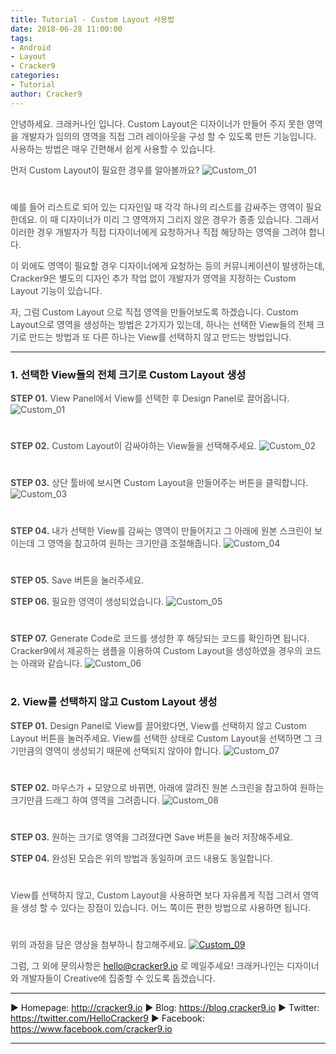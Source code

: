 ```yaml
---
title: Tutorial - Custom Layout 사용법
date: 2018-06-28 11:00:00
tags: 
- Android
- Layout
- Cracker9
categories:
- Tutorial
author: Cracker9
---
```

<span style="color:#4d4d4d">안녕하세요. 크래커나인 입니다.
Custom Layout은 디자이너가 만들어 주지 못한 영역을 개발자가 임의의 영역을 직접 그려 레이아웃을 구성 할 수 있도록 만든 기능입니다. 사용하는 방법은 매우 간편해서 쉽게 사용할 수 있습니다.

<span style="color:#4d4d4d">먼저 Custom Layout이 필요한 경우를 알아볼까요?
![Custom_01](/img/HowToUseCustom/01.jpg?raw=true)
#  

<span style="color:#4d4d4d">예를 들어 리스트로 되어 있는 디자인일 때 각각 하나의 리스트를 감싸주는 영역이 필요한데요. 이 때 디자이너가 미리 그 영역까지 그리지 않은 경우가 종종 있습니다. 그래서 이러한 경우 개발자가 직접 디자이너에게 요청하거나 직접 해당하는 영역을 그려야 합니다.

<span style="color:#4d4d4d">이 외에도 영역이 필요할 경우 디자이너에게 요청하는 등의 커뮤니케이션이 발생하는데, Cracker9은 별도의 디자인 추가 작업 없이 개발자가 영역을 지정하는 Custom Layout 기능이 있습니다.

<span style="color:#4d4d4d">자, 그럼 Custom Layout 으로 직접 영역을 만들어보도록 하겠습니다.
Custom Layout으로 영역을 생성하는 방법은 2가지가 있는데, 하나는 선택한 View들의 전체 크기로 만드는 방법과 또 다른 하나는 View를 선택하지 않고 만드는 방법입니다.
***
### 1. 선택한 View들의 전체 크기로 Custom Layout 생성
<span style="color:#4d4d4d">**STEP 01.** View Panel에서 View를 선택한 후 Design Panel로 끌어옵니다.
![Custom_01](/img/HowToUseCustom/03.gif?raw=true)
#  

<span style="color:#4d4d4d">**STEP 02.** Custom Layout이 감싸야하는 View들을 선택해주세요.
![Custom_02](/img/HowToUseCustom/04.jpg?raw=true)
#  

<span style="color:#4d4d4d">**STEP 03.** 상단 툴바에 보시면 Custom Layout을 만들어주는 버튼을 클릭합니다.
![Custom_03](/img/HowToUseCustom/02.jpg?raw=true)
#  

<span style="color:#4d4d4d">**STEP 04.** 내가 선택한 View를 감싸는 영역이 만들어지고 그 아래에 원본 스크린이 보이는데 그 영역을 참고하여 원하는 크기만큼 조절해줍니다.
![Custom_04](/img/HowToUseCustom/06.gif?raw=true)
#  

<span style="color:#4d4d4d">**STEP 05.** Save 버튼을 눌러주세요.

<span style="color:#4d4d4d">**STEP 06.** 필요한 영역이 생성되었습니다.
![Custom_05](/img/HowToUseCustom/07.jpg?raw=true)
#  

<span style="color:#4d4d4d">**STEP 07.** Generate Code로 코드를 생성한 후 해당되는 코드를 확인하면 됩니다. Cracker9에서 제공하는 샘플을 이용하여 Custom Layout을 생성하였을 경우의 코드는 아래와 같습니다.
![Custom_06](/img/HowToUseCustom/08.jpg?raw=true)
#  

### 2. View를 선택하지 않고 Custom Layout 생성

<span style="color:#4d4d4d">**STEP 01.** Design Panel로 View를 끌어왔다면, View를 선택하지 않고 Custom Layout 버튼을 눌러주세요. View를 선택한 상태로 Custom Layout을 선택하면 그 크기만큼의 영역이 생성되기 때문에 선택되지 않아야 합니다.
![Custom_07](/img/HowToUseCustom/09.jpg?raw=true)
#  

<span style="color:#4d4d4d">**STEP 02.** 마우스가 + 모양으로 바뀌면, 아래에 깔려진 원본 스크린을 참고하여 원하는 크기만큼 드래그 하여 영역을 그려줍니다.
![Custom_08](/img/HowToUseCustom/10.jpg?raw=true)
#  

<span style="color:#4d4d4d">**STEP 03.** 원하는 크기로 영역을 그려졌다면 Save 버튼을 눌러 저장해주세요.

<span style="color:#4d4d4d">**STEP 04.** 완성된 모습은 위의 방법과 동일하며 코드 내용도 동일합니다.
#  

<span style="color:#4d4d4d">View를 선택하지 않고, Custom Layout을 사용하면 보다 자유롭게 직접 그려서 영역을 생성 할 수 있다는 장점이 있습니다. 어느 쪽이든 편한 방법으로 사용하면 됩니다.
#  

<span style="color:#4d4d4d">위의 과정을 담은 영상을 첨부하니 참고해주세요.
[![Custom_09](/img/HowToUseCustom/v06.jpg?raw=true)](https://youtu.be/s0UQzVVRk_c)

<span style="color:#4d4d4d">그럼, 그 외에 문의사항은 [hello@cracker9.io](helloo@cracker9.io) 로 메일주세요!
크래커나인는 디자이너와 개발자들이 Creative에 집중할 수 있도록 돕겠습니다.

***

   ▶ Homepage: http://cracker9.io
   ▶ Blog: https://blog.cracker9.io
   ▶ Twitter: https://twitter.com/HelloCracker9
   ▶ Facebook: https://www.facebook.com/cracker9.io

***